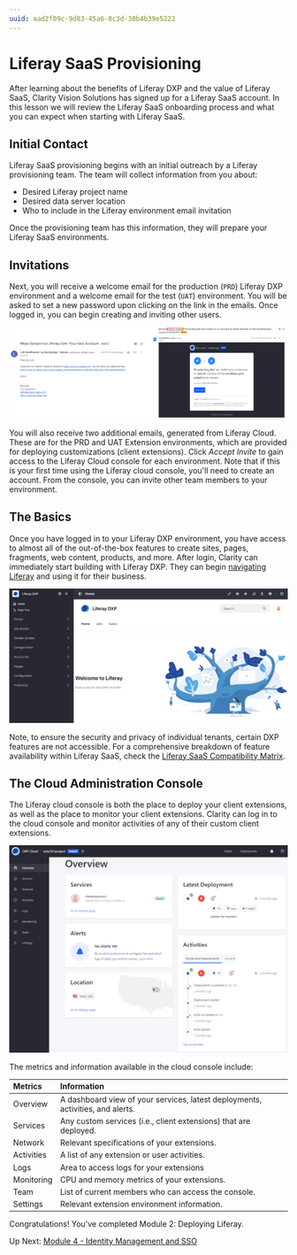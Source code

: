 ```yaml
---
uuid: aad2f09c-9d83-45a6-8c3d-30b4b39e5222
---
```

# Liferay SaaS Provisioning

After learning about the benefits of Liferay DXP and the value of Liferay SaaS, Clarity Vision Solutions has signed up for a Liferay SaaS account. In this lesson we will review the Liferay SaaS onboarding process and what you can expect when starting with Liferay SaaS.

## Initial Contact

Liferay SaaS provisioning begins with an initial outreach by a Liferay provisioning team. The team will collect information from you about:

* Desired Liferay project name
* Desired data server location 
* Who to include in the Liferay environment email invitation

Once the provisioning team has this information, they will prepare your Liferay SaaS environments.

## Invitations

Next, you will receive a welcome email for the production (`PRD`) Liferay DXP environment and a welcome email for the test (`UAT`) environment. You will be asked to set a new password upon clicking on the link in the emails. Once logged in, you can begin creating and inviting other users.

![Email invitations to Liferay environments and Liferay Cloud console access.](./liferay-saas-onboarding/images/01.png)

You will also receive two additional emails, generated from Liferay Cloud. These are for the PRD and UAT Extension environments, which are provided for deploying customizations (client extensions). Click *Accept Invite* to gain access to the Liferay Cloud console for each environment. Note that if this is your first time using the Liferay cloud console, you'll need to create an account. From the console, you can invite other team members to your environment.

## The Basics

Once you have logged in to your Liferay DXP environment, you have access to almost all of the out-of-the-box features to create sites, pages, fragments, web content, products, and more. After login, Clarity can immediately start building with Liferay DXP. They can begin [navigating Liferay](https://learn.liferay.com/w/dxp/getting-started/navigating-dxp) and using it for their business.

![Login to Liferay and begin building.](./liferay-saas-onboarding/images/02.png)

Note, to ensure the security and privacy of individual tenants, certain DXP features are not accessible. For a comprehensive breakdown of feature availability within Liferay SaaS, check the [Liferay SaaS Compatibility Matrix](https://learn.liferay.com/w/liferay-cloud/reference/liferay-saas-compatibility-matrix).

## The Cloud Administration Console

The Liferay cloud console is both the place to deploy your client extensions, as well as the place to monitor your client extensions. Clarity can log in to the cloud console and monitor activities of any of their custom client extensions.

![Login to the Liferay cloud console.](./liferay-saas-onboarding/images/03.png)

The metrics and information available in the cloud console include:

| Metrics    | Information                                                                     |
|:-----------|:--------------------------------------------------------------------------------|
| Overview   | A dashboard view of your services, latest deployments, activities, and alerts.  |
| Services   | Any custom services (i.e., client extensions) that are deployed.                |
| Network    | Relevant specifications of your extensions.                                        |
| Activities | A list of any extension or user activities.                                     |
| Logs       | Area to access logs for your extensions                                         |
| Monitoring | CPU and memory metrics of your extensions.                                      |
| Team       | List of current members who can access the console.                             |
| Settings   | Relevant extension environment information.                                     |

Congratulations! You've completed Module 2: Deploying Liferay.

Up Next: [Module 4 - Identity Management and SSO](../module-4-identity-management-and-sso.md)
